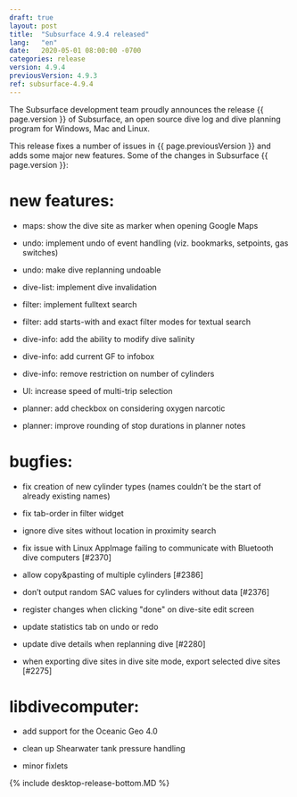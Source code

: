 ```yaml
---
draft: true
layout: post
title:  "Subsurface 4.9.4 released"
lang:   "en"
date:   2020-05-01 08:00:00 -0700
categories: release
version: 4.9.4
previousVersion: 4.9.3
ref: subsurface-4.9.4
---
```


The Subsurface development team proudly announces the release {{ page.version }} of Subsurface, an open source dive log and dive planning program for Windows, Mac and Linux.

This release fixes a number of issues in {{ page.previousVersion }} and adds some major new features. Some of the changes in Subsurface {{ page.version }}:

# new features:

  - maps: show the dive site as marker when opening Google Maps

  - undo: implement undo of event handling (viz. bookmarks, setpoints, gas switches)

  - undo: make dive replanning undoable

  - dive-list: implement dive invalidation

  - filter: implement fulltext search

  - filter: add starts-with and exact filter modes for textual search

  - dive-info: add the ability to modify dive salinity

  - dive-info: add current GF to infobox

  - dive-info: remove restriction on number of cylinders

  - UI: increase speed of multi-trip selection

  - planner: add checkbox on considering oxygen narcotic

  - planner: improve rounding of stop durations in planner notes

# bugfies:

  - fix creation of new cylinder types (names couldn’t be the start of already existing names)

  - fix tab-order in filter widget

  - ignore dive sites without location in proximity search

  - fix issue with Linux AppImage failing to communicate with Bluetooth dive computers \[\#2370\]

  - allow copy\&pasting of multiple cylinders \[\#2386\]

  - don’t output random SAC values for cylinders without data \[\#2376\]

  - register changes when clicking "done" on dive-site edit screen

  - update statistics tab on undo or redo

  - update dive details when replanning dive \[\#2280\]

  - when exporting dive sites in dive site mode, export selected dive sites \[\#2275\]

# libdivecomputer:

  - add support for the Oceanic Geo 4.0

  - clean up Shearwater tank pressure handling

  - minor fixlets

{% include desktop-release-bottom.MD %}
